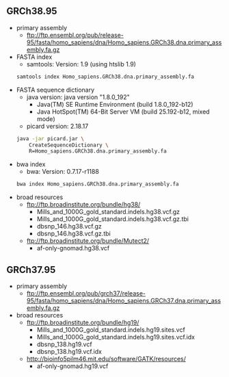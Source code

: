 ## GRCh38.95
* primary assembly
    * ftp://ftp.ensembl.org/pub/release-95/fasta/homo_sapiens/dna/Homo_sapiens.GRCh38.dna.primary_assembly.fa.gz
* FASTA index
    * samtools: Version: 1.9 (using htslib 1.9)
    ```bash
    samtools index Homo_sapiens.GRCh38.dna.primary_assembly.fa
    ```
* FASTA sequence dictionary
    * java version: java version "1.8.0_192"
        * Java(TM) SE Runtime Environment (build 1.8.0_192-b12)
        * Java HotSpot(TM) 64-Bit Server VM (build 25.192-b12, mixed mode)
    * picard version: 2.18.17
    ```bash
    java -jar picard.jar \
        CreateSequenceDictionary \
        R=Homo_sapiens.GRCh38.dna.primary_assembly.fa
    ```
* bwa index
    * bwa: Version: 0.7.17-r1188
    ```bash
    bwa index Homo_sapiens.GRCh38.dna.primary_assembly.fa
    ```
* broad resources
    * ftp://ftp.broadinstitute.org/bundle/hg38/
        * Mills_and_1000G_gold_standard.indels.hg38.vcf.gz
        * Mills_and_1000G_gold_standard.indels.hg38.vcf.gz.tbi
        * dbsnp_146.hg38.vcf.gz
        * dbsnp_146.hg38.vcf.gz.tbi
    * ftp://ftp.broadinstitute.org/bundle/Mutect2/
        * af-only-gnomad.hg38.vcf
## GRCh37.95
* primary assembly
    * ftp://ftp.ensembl.org/pub/grch37/release-95/fasta/homo_sapiens/dna/Homo_sapiens.GRCh37.dna.primary_assembly.fa.gz
* broad resources
    * ftp://ftp.broadinstitute.org/bundle/hg19/
        * Mills_and_1000G_gold_standard.indels.hg19.sites.vcf
        * Mills_and_1000G_gold_standard.indels.hg19.sites.vcf.idx
        * dbsnp_138.hg19.vcf
        * dbsnp_138.hg19.vcf.idx
    * http://bioinfo5pilm46.mit.edu/software/GATK/resources/
        * af-only-gnomad.hg19.vcf